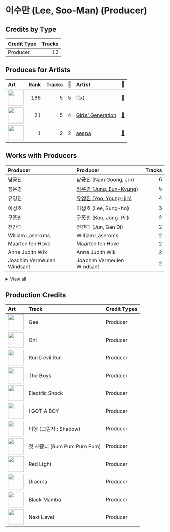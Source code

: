 # 이수만 (Lee, Soo-Man) (Producer)

## Credits by Type

| Credit Type | Tracks |
|:---|---:|
| Producer | 12 |

## Produces for Artists

| Art | Rank | Tracks | 💚 | Artist | 🔗 |
|:---|---:|---:|---:|:---|:---|
| <img src="https://i.scdn.co/image/ab6761610000e5ebe0cc2045ff4e90d12df91cc3" alt="" width="50" /> | 166 | 5 | 5 | [f(x)](../../artists/f(x)/overview.md) | [🔗](https://open.spotify.com/artist/3wRA5UYoo08BBKJnzyKkpF) |
| <img src="https://i.scdn.co/image/ab6761610000e5eb385df356841aaec34a0914aa" alt="" width="50" /> | 21 | 5 | 4 | [Girls' Generation](../../artists/girls__generation/overview.md) | [🔗](https://open.spotify.com/artist/0Sadg1vgvaPqGTOjxu0N6c) |
| <img src="https://i.scdn.co/image/ab6761610000e5ebf7a1090ad3a35a34fc0ecb57" alt="" width="50" /> | 1 | 2 | 2 | [aespa](../../artists/aespa/overview.md) | [🔗](https://open.spotify.com/artist/6YVMFz59CuY7ngCxTxjpxE) |

## Works with Producers

| Producer | Producer | Tracks |
|:---|:---|---:|
| 남궁진 | 남궁진 (Nam Goong, Jin) | 6 |
| 정은경 | [정은경 (Jung, Eun-Kyung)](../정은경_(jung,_eun-kyung)/overview.md) | 5 |
| 유영진 | [유영진 (Yoo, Young-jin)](../유영진_(yoo,_young-jin)/overview.md) | 4 |
| 이성호 | 이성호 (Lee, Sung-ho) | 3 |
| 구종필 | [구종필 (Koo, Jong-Pil)](../구종필_(koo,_jong-pil)/overview.md) | 2 |
| 전간디 | 전간디 (Jun, Gan Di) | 2 |
| William Laseroms | William Laseroms | 2 |
| Maarten ten Hove | Maarten ten Hove | 2 |
| Anne Judith Wik | Anne Judith Wik | 2 |
| Joachim Vermeulen Windsant | Joachim Vermeulen Windsant | 2 |


<details>
<summary>View all</summary>

| Producer | Producer | Tracks |
|:---|:---|---:|
| Kenzie | [Kenzie](../kenzie/overview.md) | 2 |
| 이민규 | 이민규 (Lee, Min-kyu) | 2 |
| 정의석 | [정의석 (Jung, Euisuk)](../정의석_(jung,_euisuk)/overview.md) | 2 |
| 이면숙 | 이면숙 (Lee, Myun-Sook) | 1 |
| 김영후 | 김영후 (Kim, Young-hu) | 1 |
| Cathy Dennis | Cathy Dennis | 1 |
| Daniel Ullmann | Daniel Ullmann | 1 |
| Allison Kaplan | Allison Kaplan | 1 |
| DOM | DOM | 1 |
| Erik Lewander | Erik Lewander | 1 |
| Sarah Lundbäck-Bell | Sarah Lundbäck-Bell (Lundbäck-Bell, Sarah) | 1 |
| E-Tribe | E-Tribe | 1 |
| 서지음 | [서지음 (Seo, Ji Eum)](../서지음_(seo,_ji_eum)/overview.md) | 1 |
| Ylva Dimberg | Ylva Dimberg | 1 |
| Gabriela Geneva | Gabriela Geneva | 1 |
| Sophie Ellis-Bextor | Sophie Ellis-Bextor | 1 |
| Sophie Curtis | Sophie Curtis | 1 |
| busbee | busbee | 1 |
| Will Simms | Will Simms | 1 |
| Jordan Reyes | Jordan Reyes | 1 |
| Omega | Omega | 1 |
| 김정배 | 김정배 (Kim, Jung Bae) | 1 |
| Maxx Song | Maxx Song | 1 |
| Bryan Jarett | Bryan Jarett | 1 |
| Iggy Strange-Dahl | Iggy Strange-Dahl | 1 |
| Maegan Cottone | Maegan Cottone | 1 |
| Shaun Lopez | Shaun Lopez | 1 |
| Adam McInnis | Adam McInnis | 1 |
| Mario Marchetti | Mario Marchetti | 1 |
| Scott Chesak | Scott Chesak | 1 |
| Alex James | Alex James | 1 |
| Richard Garcia | Richard Garcia | 1 |
| Teddy Riley | Teddy Riley | 1 |
| Kalle Engstrom | Kalle Engstrom | 1 |
| Sherry St. Germain | Sherry St. Germain | 1 |
| 이지홍 | 이지홍 (Lee, Ji-hong) | 1 |
| 정동윤 | 정동윤 (Jung, Dong-yoon) | 1 |
| Ella Isaacson | Ella Isaacson | 1 |
| 김태성 | 김태성 (Kim, Tae Sung) | 1 |
| 홍지유 | 홍지유 (Hong, Ji Yu) | 1 |
| 김지은 | 김지은 (Kim, Ji-eun) | 1 |
| 조윤경 | [조윤경 (Jo, Yoon Kyung)](../조윤경_(jo,_yoon_kyung)/overview.md) | 1 |
| Rob Fusari | Rob Fusari | 1 |

</details>


## Production Credits

| Art | Track | Credit Types |
|:---|:---|:---|
| <img src="https://i.scdn.co/image/ab67616d0000b273aa7646e7aa8a4e001cb8a805" alt="" width="50" /> | Gee | Producer |
| <img src="https://i.scdn.co/image/ab67616d0000b2739b57e9b31c831fb2137c38e2" alt="" width="50" /> | Oh! | Producer |
| <img src="https://i.scdn.co/image/ab67616d0000b273286903a9b4f8bce214f1dffa" alt="" width="50" /> | Run Devil Run | Producer |
| <img src="https://i.scdn.co/image/ab67616d0000b27361d7b9988c77826dfb1db1b3" alt="" width="50" /> | The Boys | Producer |
| <img src="https://i.scdn.co/image/ab67616d0000b2735a58accf4805f4097859eeac" alt="" width="50" /> | Electric Shock | Producer |
| <img src="https://i.scdn.co/image/ab67616d0000b273fd1f3849aaaf15112389a725" alt="" width="50" /> | I GOT A BOY | Producer |
| <img src="https://i.scdn.co/image/ab67616d0000b2736f7d8c9dcc983839bd746dbc" alt="" width="50" /> | 미행 (그림자 : Shadow) | Producer |
| <img src="https://i.scdn.co/image/ab67616d0000b2736f7d8c9dcc983839bd746dbc" alt="" width="50" /> | 첫 사랑니 (Rum Pum Pum Pum) | Producer |
| <img src="https://i.scdn.co/image/ab67616d0000b2737cb7222af6927b83987206f7" alt="" width="50" /> | Red Light | Producer |
| <img src="https://i.scdn.co/image/ab67616d0000b2737cb7222af6927b83987206f7" alt="" width="50" /> | Dracula | Producer |
| <img src="https://i.scdn.co/image/ab67616d0000b2736f248f7695eb544a3a1955c5" alt="" width="50" /> | Black Mamba | Producer |
| <img src="https://i.scdn.co/image/ab67616d0000b2737a393b04e8ced571618223e8" alt="" width="50" /> | Next Level | Producer |